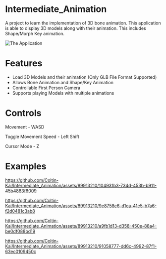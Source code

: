 # Intermediate_Animation
A project to learn the implementation of 3D bone animation. This application is able to display 3D models along with their animation. This includes Shape/Morph Key animation.

![The Application](https://github.com/Coltin-Kai/Intermediate_Animation/assets/89913210/6efb5556-b27c-4f91-b804-870de3541275)

# Features
- Load 3D Models and their animation (Only GLB File Format Supported)
- Allows Bone Animation and Shape/Key Animation
- Controllable First Person Camera
- Supports playing Models with multiple animations

# Controls
Movement - WASD

Toggle Movement Speed - Left Shift

Cursor Mode - Z

# Examples


https://github.com/Coltin-Kai/Intermediate_Animation/assets/89913210/104931b3-734d-453b-b911-45b4883f6009



https://github.com/Coltin-Kai/Intermediate_Animation/assets/89913210/9e8758c6-d1ea-41e5-b7a6-f2d0481c3ab8



https://github.com/Coltin-Kai/Intermediate_Animation/assets/89913210/a9fb1d13-d358-450e-88a4-be0df088bd19



https://github.com/Coltin-Kai/Intermediate_Animation/assets/89913210/91058777-dd6c-4992-87f1-63ec0109450c

